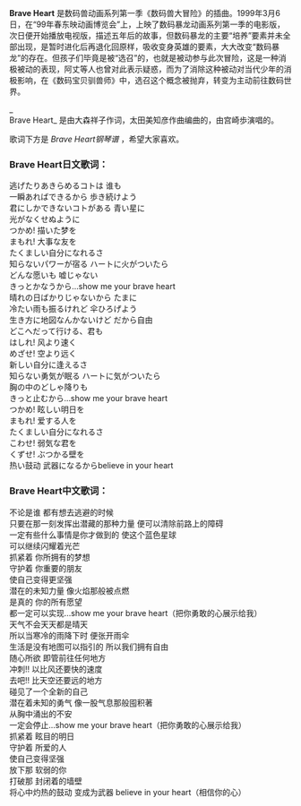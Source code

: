 

**Brave Heart**
是数码兽动画系列第一季《数码兽大冒险》的插曲。1999年3月6日，在“99年春东映动画博览会”上，上映了数码暴龙动画系列第一季的电影版，次日便开始播放电视版，描述五年后的故事，但数码暴龙的主要“培养”要素并未全部出现，是暂时进化后再退化回原样，吸收变身英雄的要素，大大改变“数码暴龙”的存在。但孩子们毕竟是被“选召”的，也就是被动参与此次冒险，这是一种消极被动的表现，阿丈等人也曾对此表示疑惑，而为了消除这种被动对当代少年的消极影响，在《数码宝贝驯兽师》中，选召这个概念被抛弃，转变为主动前往数码世界。

_  
Brave Heart_ 是由大森祥子作词，太田美知彦作曲编曲的，由宫崎歩演唱的。

  
歌词下方是 _Brave Heart钢琴谱_ ，希望大家喜欢。

### Brave Heart日文歌词：

逃げたりあきらめるコトは 谁も  
一瞬あればできるから 歩き続けよう  
君にしかできないコトがある 青い星に  
光がなくせぬように  
つかめ! 描いた梦を  
まもれ! 大事な友を  
たくましい自分になれるさ  
知らないパワーが宿る ハートに火がついたら  
どんな愿いも 嘘じゃない  
きっとかなうから…show me your brave heart  
晴れの日ばかりじゃないから たまに  
冷たい雨も振るけれど 伞ひろげよう  
生き方に地図なんかないけど だから自由  
どこへだって行ける、君も  
はしれ! 风より速く  
めざせ! 空より远く  
新しい自分に逢えるさ  
知らない勇気が眠る ハートに気がついたら  
胸の中のどしゃ降りも  
きっと止むから…show me your brave heart  
つかめ! 眩しい明日を  
まもれ! 爱する人を  
たくましい自分になれるさ  
こわせ! 弱気な君を  
くずせ! ぶつかる壁を  
热い鼓动 武器になるからbelieve in your heart

### Brave Heart中文歌词：

不论是谁 都有想去逃避的时候  
只要在那一刻发挥出潜藏的那种力量 便可以清除前路上的障碍  
一定有些什么事情是你才做到的 使这个蓝色星球  
可以继续闪耀着光芒  
抓紧着 你所拥有的梦想  
守护着 你重要的朋友  
使自己变得更坚强  
潜在的未知力量 像火焰那般被点燃  
是真的 你的所有愿望  
都一定可以实现...show me your brave heart（把你勇敢的心展示给我）  
天气不会天天都是晴天  
所以当寒冷的雨降下时 便张开雨伞  
生活是没有地图可以指引的 所以我们拥有自由  
随心所欲 即管前往任何地方  
冲刺!! 以比风还要快的速度  
去吧!! 比天空还要远的地方  
碰见了一个全新的自己  
潜在着未知的勇气 像一股气息那般囤积著  
从胸中涌出的不安  
一定会停止...show me your brave heart（把你勇敢的心展示给我）  
抓紧着 眩目的明日  
守护着 所爱的人  
使自己变得坚强  
放下那 软弱的你  
打破那 封闭着的墙壁  
将心中灼热的鼓动 变成为武器 believe in your heart（相信你的心）

